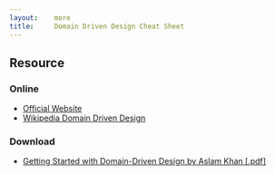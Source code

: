 ```yaml
---
layout:    more
title:     Domain Driven Design Cheat Sheet 
---
```

<div class="content content-400">
    <div class="board board-326">
        <h2 class="board-title">Resource</h2>
        <div class="board-card">
            <h3 class="board-card-title">Online</h3>
            <ul>
                <li><a href="http://www.dddcommunity.org/">Official Website</a></li>
                <li><a href="http://en.wikipedia.org/wiki/Domain-driven_design">Wikipedia Domain Driven Design</a></li>
            </ul>
        </div>
        <div class="board-card">
            <h3 class="board-card-title">Download</h3>
            <ul>
                <li><a href="http://refcardz.dzone.com/refcardz/getting-started-domain-driven">Getting Started with Domain-Driven Design by Aslam Khan [.pdf]</a></li>
            </ul>
        </div>
    </div>
</div>
